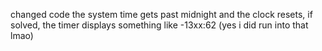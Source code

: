 changed code 
    the system time gets past midnight and the clock resets, if solved, the timer displays something like -13xx:62 (yes i did run into that lmao)

    